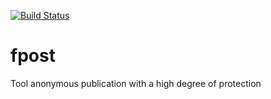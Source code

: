 [![Build Status](https://travis-ci.org/fpost-org/fpost.svg?branch=master)](https://travis-ci.org/fpost-org/fpost)

# fpost

Tool anonymous publication with a high degree of protection